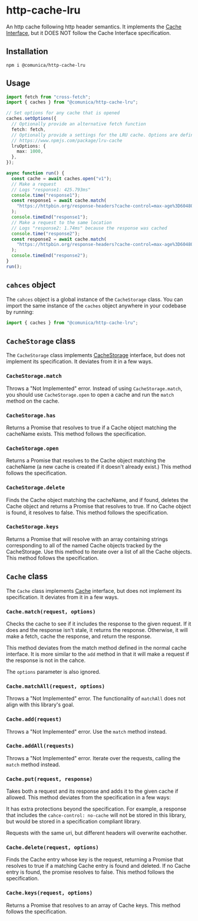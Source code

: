 # http-cache-lru

An http cache following http header semantics. It implements the [Cache Interface](https://developer.mozilla.org/en-US/docs/Web/API/Cache), but it DOES NOT follow the Cache Interface specification.

## Installation

```
npm i @comunica/http-cache-lru
```

## Usage
```typescript
import fetch from "cross-fetch";
import { caches } from "@comunica/http-cache-lru";

// Set options for any cache that is opened
caches.setOptions({
  // Optionally provide an alternative fetch function
  fetch: fetch,
  // Optionally provide a settings for the LRU cache. Options are defined here:
  // https://www.npmjs.com/package/lru-cache
  lruOptions: {
    max: 1000,
  },
});

async function run() {
  const cache = await caches.open("v1");
  // Make a request
  // Logs "response1: 425.793ms"
  console.time("response1");
  const response1 = await cache.match(
    "https://httpbin.org/response-headers?cache-control=max-age%3D604800"
  );
  console.timeEnd("response1");
  // Make a request to the same location
  // Logs "response2: 1.74ms" because the response was cached
  console.time("response2");
  const response2 = await cache.match(
    "https://httpbin.org/response-headers?cache-control=max-age%3D604800"
  );
  console.timeEnd("response2");
}
run();
```

## `cahces` object
The `cahces` object is a global instance of the `CacheStorage` class. You can import the same instance of the `caches` object anywhere in your codebase by running:

```typescript
import { caches } from "@comunica/http-cache-lru";
```

## `CacheStorage` class
The `CacheStorage` class implements [CacheStorage](https://developer.mozilla.org/en-US/docs/Web/API/CacheStorage) interface, but does not implement its specification. It deviates from it in a few ways.

### `CacheStorage.match`
Throws a "Not Implemented" error. Instead of using `CacheStorage.match`, you should use `CacheStorage.open` to open a cache and run the `match` method on the cache.

### `CacheStorage.has`
Returns a Promise that resolves to true if a Cache object matching the cacheName exists. This method follows the specification.

### `CacheStorage.open`
Returns a Promise that resolves to the Cache object matching the cacheName (a new cache is created if it doesn't already exist.) This method follows the specification.

### `CacheStorage.delete`
Finds the Cache object matching the cacheName, and if found, deletes the Cache object and returns a Promise that resolves to true. If no Cache object is found, it resolves to false. This method follows the specification.

### `CacheStorage.keys`
Returns a Promise that will resolve with an array containing strings corresponding to all of the named Cache objects tracked by the CacheStorage. Use this method to iterate over a list of all the Cache objects. This method follows the specification.

## `Cache` class
The `Cache` class implements [Cache](https://developer.mozilla.org/en-US/docs/Web/API/Cache) interface, but does not implement its specification. It deviates from it in a few ways.


### `Cache.match(request, options)`
Checks the cache to see if it includes the response to the given request. If it does and the response isn't stale, it returns the response. Otherwise, it will make a fetch, cache the response, and return the response.

This method deviates from the match method defined in the normal cache interface. It is more similar to the `add` method in that it will make a request if the response is not in the cahce.

The `options` parameter is also ignored.

### `Cache.matchAll(request, options)`
Throws a "Not Implemented" error. The functionality of `matchAll` does not align with this library's goal.

### `Cache.add(request)`
Throws a "Not Implemented" error. Use the `match` method instead.

### `Cache.addAll(requests)`
Throws a "Not Implemented" error. Iterate over the requests, calling the `match` method instead.

### `Cache.put(request, response)`
Takes both a request and its response and adds it to the given cache if allowed. This method deviates from the specification in a few ways:

It has extra protections beyond the specification. For example, a response that includes the `cahce-control: no-cache` will not be stored in this library, but would be stored in a specification compliant library.

Requests with the same uri, but different headers will overwrite eachother.

### `Cache.delete(request, options)`
Finds the Cache entry whose key is the request, returning a Promise that resolves to true if a matching Cache entry is found and deleted. If no Cache entry is found, the promise resolves to false. This method follows the specification.
 
### `Cache.keys(request, options)`
Returns a Promise that resolves to an array of Cache keys. This method follows the specification.

